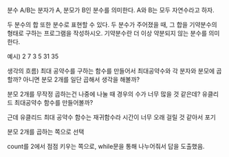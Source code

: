 분수 A/B는 분자가 A, 분모가 B인 분수를 의미한다. A와 B는 모두 자연수라고 하자.

두 분수의 합 또한 분수로 표현할 수 있다. 두 분수가 주어졌을 때, 그 합을 기약분수의 형태로 구하는 프로그램을 작성하시오. 기약분수란 더 이상 약분되지 않는 분수를 의미한다.

예시)
2 7
3 5    31 35

생각의 흐름)
최대 공약수를 구하는 함수를 만들어서 최대공약수와 각 분자와 분모에 곱할까?
아니면 분모 2개를 일단 곱해서 생각을 해볼까?

분모 2개를 무작정 곱하는건 나중에 나눌 때 경우의 수가 너무 많을 것 같은데?
유클리드 최대공약수 함수를 만들어볼까?

근데 유클리드 최대 공약수 함수는 재귀함수라 시간이 너무 오래 걸릴 것 같아서 포기

분모 2개를 곱하는 쪽으로 선택

count를 2에서 점점 키우는 쪽으로, while문을 통해 나누어줘서 답을 도출했음. 
